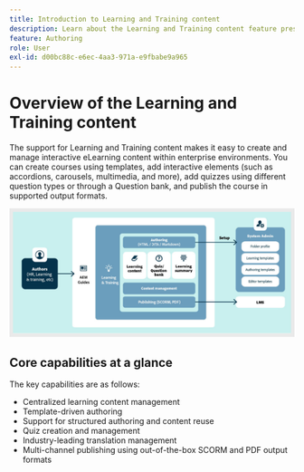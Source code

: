 ```yaml
---
title: Introduction to Learning and Training content
description: Learn about the Learning and Training content feature present in Adobe Experience Manager Guides.
feature: Authoring
role: User
exl-id: d00bc88c-e6ec-4aa3-971a-e9fbabe9a965
---
```

# Overview of the Learning and Training content

The support for Learning and Training content makes it easy to create and manage interactive eLearning content within enterprise environments. You can create courses using templates, add interactive elements (such as accordions, carousels, multimedia, and more), add quizzes using different question types or through a Question bank, and publish the course in supported output formats. 

![](assets/learning-and-training-content-components.jpg)

## Core capabilities at a glance

The key capabilities are as follows:  

- Centralized learning content management 
- Template-driven authoring 
- Support for structured authoring and content reuse 
- Quiz creation and management  
- Industry-leading translation management 
- Multi-channel publishing using out-of-the-box SCORM and PDF output formats
